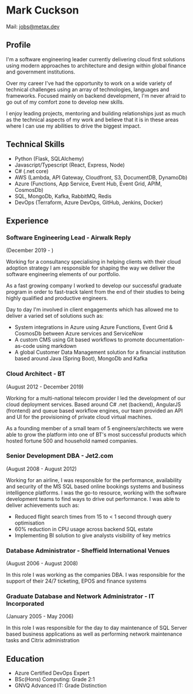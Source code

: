 
# Mark Cuckson
Mail: jobs@metax.dev
## Profile
I'm a software engineering leader currently delivering cloud first solutions using modern approaches to architecture and design within global finance and government institutions.

Over my career I've had the opportunity to work on a wide variety of technical challenges using an array of technologies, languages and frameworks. Focused mainly on backend development, I'm never afraid to go out of my comfort zone to develop new skills.

I enjoy leading projects, mentoring and building relationships just as much as the technical aspects of my work and believe that it is in these areas where I can use my abilities to drive the biggest impact.

## Technical Skills
- Python (Flask, SQLAlchemy)
- Javascript/Typescript (React, Express, Node)
- C# (.net core)
- AWS (Lambda, API Gateway, Cloudfront, S3, DocumentDB, DynamoDb)
- Azure (Functions, App Service, Event Hub, Event Grid, APIM, CosmosDb)
- SQL, MongoDb, Kafka, RabbitMQ, Redis
- DevOps (Terraform, Azure DevOps, GitHub, Jenkins, Docker)
  
## Experience
### Software Engineering Lead - Airwalk Reply
(December 2019 - ) 

Working for a consultancy specialising in helping clients with their cloud adoption strategy I am responsible for shaping the way we deliver the software engineering elements of our portfolio.

As a fast growing company I worked to develop our successful graduate program in order to fast-track talent from the end of their studies to being highly qualified and productive engineers.

Day to day I'm involved in client engagements which has allowed me to deliver a varied set of solutions such as:

- System integrations in Azure using Azure Functions, Event Grid & CosmosDb between Azure services and ServiceNow
- A custom CMS using Git based workflows to promote documentation-as-code using markdown
- A global Customer Data Management solution for a financial institution based around Java (Spring Boot), MongoDb and Kafka

### Cloud Architect - BT
(August 2012 - December 2019)

Working for a multi-national telecom provider I led the development of our cloud deployment services. Based around C# .net (backend), AngularJS (frontend) and queue based workflow engines, our team provided an API and UI for the provisioning of private cloud virtual machines.

As a founding member of a small team of 5 engineers/architects we were able to grow the platform into one of BT's most successful products which hosted fortune 500 and household named companies.

### Senior Development DBA - Jet2.com
(August 2008 - August 2012)

Working for an airline, I was responsible for the performance, availability and security of the MS SQL based online bookings systems and business intelligence platforms. I was the go-to resource, working with the software development teams to find ways to drive out performance. I was able to deliver achievements such as:

- Reduced flight search times from 15 to < 1 second through query optimisation
- 60% reduction in CPU usage across backend SQL estate
- Implementing BI solution to give analysts visibility of key metrics

### Database Administrator - Sheffield International Venues
(August 2006 - August 2008)

In this role I was working as the companies DBA. I was responsible for the support of their 24/7 ticketing, EPOS and finance systems

### Graduate Database and Network Administrator - IT Incorporated
(January 2005 - May 2006)

In this role I was responsible for the day to day maintenance of SQL Server based business applications as well as performing network maintenance tasks and Citrix administration

## Education
- Azure Certified DevOps Expert
- BSc(Hons) Computing: Grade 2:1
- GNVQ Advanced IT: Grade Distinction


